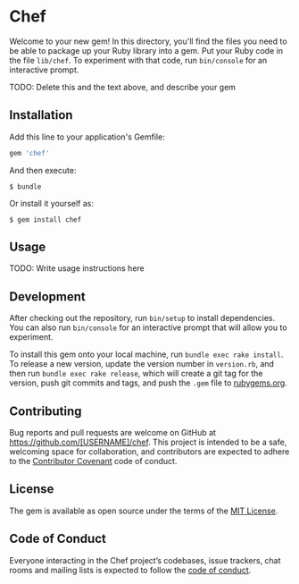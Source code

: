# Chef

Welcome to your new gem! In this directory, you'll find the files you need to be able to package up your Ruby library into a gem. Put your Ruby code in the file `lib/chef`. To experiment with that code, run `bin/console` for an interactive prompt.

TODO: Delete this and the text above, and describe your gem

## Installation

Add this line to your application's Gemfile:

```ruby
gem 'chef'
```

And then execute:

    $ bundle

Or install it yourself as:

    $ gem install chef

## Usage

TODO: Write usage instructions here

## Development

After checking out the repository, run `bin/setup` to install dependencies. You can also run `bin/console` for an interactive prompt that will allow you to experiment.

To install this gem onto your local machine, run `bundle exec rake install`. To release a new version, update the version number in `version.rb`, and then run `bundle exec rake release`, which will create a git tag for the version, push git commits and tags, and push the `.gem` file to [rubygems.org](https://rubygems.org).

## Contributing

Bug reports and pull requests are welcome on GitHub at https://github.com/[USERNAME]/chef. This project is intended to be a safe, welcoming space for collaboration, and contributors are expected to adhere to the [Contributor Covenant](http://contributor-covenant.org) code of conduct.

## License

The gem is available as open source under the terms of the [MIT License](https://opensource.org/licenses/MIT).

## Code of Conduct

Everyone interacting in the Chef project’s codebases, issue trackers, chat rooms and mailing lists is expected to follow the [code of conduct](https://github.com/[USERNAME]/chef/blob/master/CODE_OF_CONDUCT.md).
